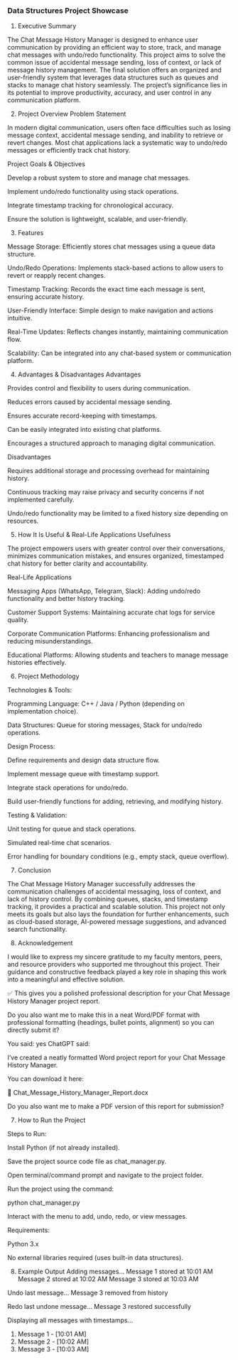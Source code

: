 ###  Data Structures Project Showcase



1. Executive Summary

The Chat Message History Manager is designed to enhance user communication by providing an efficient way to store, track, and manage chat messages with undo/redo functionality. This project aims to solve the common issue of accidental message sending, loss of context, or lack of message history management. The final solution offers an organized and user-friendly system that leverages data structures such as queues and stacks to manage chat history seamlessly. The project’s significance lies in its potential to improve productivity, accuracy, and user control in any communication platform.

2. Project Overview
Problem Statement

In modern digital communication, users often face difficulties such as losing message context, accidental message sending, and inability to retrieve or revert changes. Most chat applications lack a systematic way to undo/redo messages or efficiently track chat history.

Project Goals & Objectives

Develop a robust system to store and manage chat messages.

Implement undo/redo functionality using stack operations.

Integrate timestamp tracking for chronological accuracy.

Ensure the solution is lightweight, scalable, and user-friendly.

3. Features

Message Storage: Efficiently stores chat messages using a queue data structure.

Undo/Redo Operations: Implements stack-based actions to allow users to revert or reapply recent changes.

Timestamp Tracking: Records the exact time each message is sent, ensuring accurate history.

User-Friendly Interface: Simple design to make navigation and actions intuitive.

Real-Time Updates: Reflects changes instantly, maintaining communication flow.

Scalability: Can be integrated into any chat-based system or communication platform.

4. Advantages & Disadvantages
Advantages

Provides control and flexibility to users during communication.

Reduces errors caused by accidental message sending.

Ensures accurate record-keeping with timestamps.

Can be easily integrated into existing chat platforms.

Encourages a structured approach to managing digital communication.

Disadvantages

Requires additional storage and processing overhead for maintaining history.

Continuous tracking may raise privacy and security concerns if not implemented carefully.

Undo/redo functionality may be limited to a fixed history size depending on resources.

5. How It Is Useful & Real-Life Applications
Usefulness

The project empowers users with greater control over their conversations, minimizes communication mistakes, and ensures organized, timestamped chat history for better clarity and accountability.

Real-Life Applications

Messaging Apps (WhatsApp, Telegram, Slack): Adding undo/redo functionality and better history tracking.

Customer Support Systems: Maintaining accurate chat logs for service quality.

Corporate Communication Platforms: Enhancing professionalism and reducing misunderstandings.

Educational Platforms: Allowing students and teachers to manage message histories effectively.

6. Project Methodology

Technologies & Tools:

Programming Language: C++ / Java / Python (depending on implementation choice).

Data Structures: Queue for storing messages, Stack for undo/redo operations.

Design Process:

Define requirements and design data structure flow.

Implement message queue with timestamp support.

Integrate stack operations for undo/redo.

Build user-friendly functions for adding, retrieving, and modifying history.

Testing & Validation:

Unit testing for queue and stack operations.

Simulated real-time chat scenarios.

Error handling for boundary conditions (e.g., empty stack, queue overflow).

7. Conclusion

The Chat Message History Manager successfully addresses the communication challenges of accidental messaging, loss of context, and lack of history control. By combining queues, stacks, and timestamp tracking, it provides a practical and scalable solution. This project not only meets its goals but also lays the foundation for further enhancements, such as cloud-based storage, AI-powered message suggestions, and advanced search functionality.

8. Acknowledgement

I would like to express my sincere gratitude to my faculty mentors, peers, and resource providers who supported me throughout this project. Their guidance and constructive feedback played a key role in shaping this work into a meaningful and effective solution.

✅ This gives you a polished professional description for your Chat Message History Manager project report.

Do you also want me to make this in a neat Word/PDF format with professional formatting (headings, bullet points, alignment) so you can directly submit it?

You said:
yes
ChatGPT said:

I’ve created a neatly formatted Word project report for your Chat Message History Manager.

You can download it here:

📄 Chat_Message_History_Manager_Report.docx

Do you also want me to make a PDF version of this report for submission? 


7. How to Run the Project

Steps to Run:

Install Python (if not already installed).

Save the project source code file as chat_manager.py.

Open terminal/command prompt and navigate to the project folder.

Run the project using the command:

python chat_manager.py


Interact with the menu to add, undo, redo, or view messages.

Requirements:

Python 3.x

No external libraries required (uses built-in data structures).

8. Example Output
Adding messages...
Message 1 stored at 10:01 AM
Message 2 stored at 10:02 AM
Message 3 stored at 10:03 AM

Undo last message...
Message 3 removed from history

Redo last undone message...
Message 3 restored successfully

Displaying all messages with timestamps...
1. Message 1 - [10:01 AM]
2. Message 2 - [10:02 AM]
3. Message 3 - [10:03 AM]


